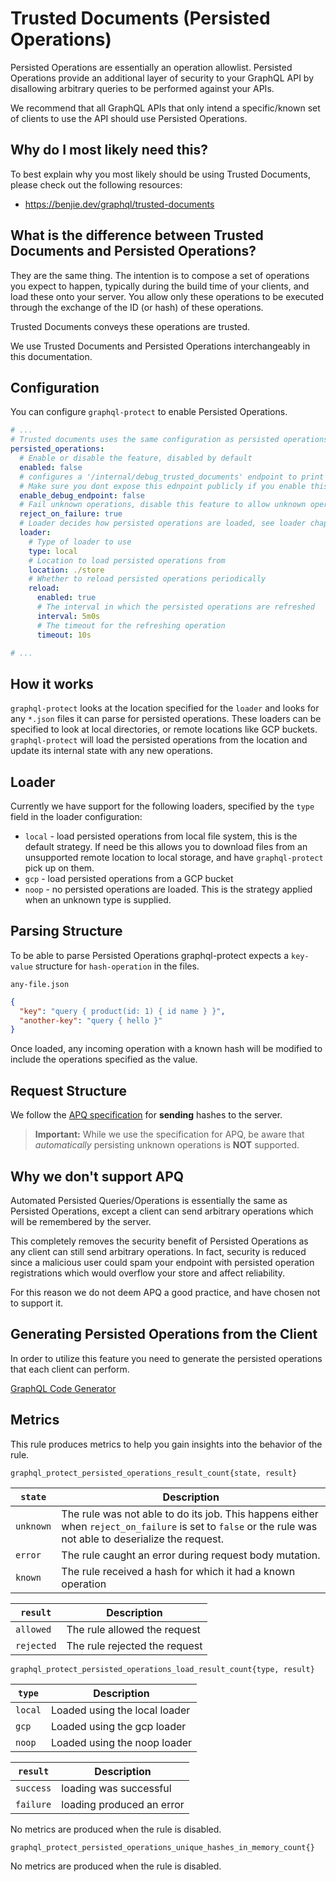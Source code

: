 # Trusted Documents (Persisted Operations)

Persisted Operations are essentially an operation allowlist. Persisted Operations provide an additional layer of security to your GraphQL API by disallowing arbitrary queries to be performed against your APIs.

We recommend that all GraphQL APIs that only intend a specific/known set of clients to use the API should use Persisted Operations.

## Why do I most likely need this?

To best explain why you most likely should be using Trusted Documents, please check out the following resources:
* https://benjie.dev/graphql/trusted-documents

## What is the difference between Trusted Documents and Persisted Operations?

They are the same thing. The intention is to compose a set of operations you expect to happen, typically during the build time of your clients, and load these onto your server. You allow only these operations to be executed through the exchange of the ID (or hash) of these operations.

Trusted Documents conveys these operations are trusted.

We use Trusted Documents and Persisted Operations interchangeably in this documentation.

<!-- TOC -->

## Configuration

You can configure `graphql-protect` to enable Persisted Operations.

```yaml
# ...
# Trusted documents uses the same configuration as persisted operations, as they are the same thing.
persisted_operations:
  # Enable or disable the feature, disabled by default
  enabled: false
  # configures a '/internal/debug_trusted_documents' endpoint to print the persisted operations as json
  # Make sure you dont expose this ednpoint publicly if you enable this feature!  
  enable_debug_endpoint: false
  # Fail unknown operations, disable this feature to allow unknown operations to reach your GraphQL API
  reject_on_failure: true
  # Loader decides how persisted operations are loaded, see loader chapter for more details
  loader:
    # Type of loader to use
    type: local
    # Location to load persisted operations from
    location: ./store
    # Whether to reload persisted operations periodically
    reload:
      enabled: true
      # The interval in which the persisted operations are refreshed
      interval: 5m0s
      # The timeout for the refreshing operation
      timeout: 10s

# ...
```

## How it works

`graphql-protect` looks at the location specified for the `loader` and looks for any `*.json` files it can parse for persisted operations.
These loaders can be specified to look at local directories, or remote locations like GCP buckets.
`graphql-protect` will load the persisted operations from the location and update its internal state with any new operations.

## Loader

Currently we have support for the following loaders, specified by the `type` field in the loader configuration:

* `local` - load persisted operations from local file system, this is the default strategy. If need be this allows you to download files from an unsupported remote location to local storage, and have `graphql-protect` pick up on them.
* `gcp` - load persisted operations from a GCP bucket
* `noop` - no persisted operations are loaded. This is the strategy applied when an unknown type is supplied.

## Parsing Structure

To be able to parse Persisted Operations graphql-protect expects a `key-value` structure for `hash-operation` in the files.

`any-file.json`
```json
{
  "key": "query { product(id: 1) { id name } }",
  "another-key": "query { hello }"
}
```

Once loaded, any incoming operation with a known hash will be modified to include the operations specified as the value.

## Request Structure

We follow the [APQ specification](https://github.com/apollographql/apollo-link-persisted-queries#apollo-engine) for **sending** hashes to the server.

> **Important:**
> While we use the specification for APQ, be aware that _automatically_ persisting unknown operations is **NOT** supported.

## Why we don't support APQ

Automated Persisted Queries/Operations is essentially the same as Persisted Operations, except a client can send arbitrary operations which will be remembered by the server.

This completely removes the security benefit of Persisted Operations as any client can still send arbitrary operations. In fact, security is reduced since a malicious user could spam your endpoint with persisted operation registrations which would overflow your store and affect reliability.

For this reason we do not deem APQ a good practice, and have chosen not to support it.

## Generating Persisted Operations from the Client

In order to utilize this feature you need to generate the persisted operations that each client can perform.

[GraphQL Code Generator](https://the-guild.dev/graphql/codegen/plugins/presets/preset-client#persisted-documents)


## Metrics

This rule produces metrics to help you gain insights into the behavior of the rule.

```
graphql_protect_persisted_operations_result_count{state, result}
```

| `state`  | Description                                                                                                                                                   |
|---------|---------------------------------------------------------------------------------------------------------------------------------------------------------------|
| `unknown` | The rule was not able to do its job. This happens either when `reject_on_failure` is set to `false` or the rule was not able to deserialize the request. |
| `error` | The rule caught an error during request body mutation.                                                                                                        |
| `known` | The rule received a hash for which it had a known operation                                                                                                   |


| `result`  | Description                   |
|---------|-------------------------------|
| `allowed` | The rule allowed the request  |
| `rejected` | The rule rejected the request |

```
graphql_protect_persisted_operations_load_result_count{type, result}
```


| `type`  | Description                   |
|---------|-------------------------------|
| `local` | Loaded using the local loader |
| `gcp`   | Loaded using the gcp loader   |
| `noop`  | Loaded using the noop loader  |


| `result`  | Description               |
|-----------|---------------------------|
| `success` | loading was successful    |
| `failure` | loading produced an error |

No metrics are produced when the rule is disabled.

```
graphql_protect_persisted_operations_unique_hashes_in_memory_count{}
```

No metrics are produced when the rule is disabled.
